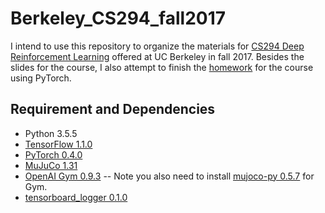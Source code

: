 # Berkeley_CS294_fall2017

I intend to use this repository to organize the materials for [CS294 Deep Reinforcement Learning](http://rll.berkeley.edu/deeprlcourse/) offered at UC Berkeley in fall 2017. Besides the slides for the course, I also attempt to finish the [homework](https://github.com/berkeleydeeprlcourse/homework) for the course using PyTorch.

## Requirement and Dependencies
- Python 3.5.5
- [TensorFlow 1.1.0](https://www.tensorflow.org/)
- [PyTorch 0.4.0](http://pytorch.org/)
- [MuJuCo 1.31](http://www.mujoco.org/)
- [OpenAI Gym 0.9.3](https://github.com/openai/gym) -- Note you also need to install [mujoco-py 0.5.7](https://github.com/openai/mujoco-py/tree/master) for Gym.
- [tensorboard_logger 0.1.0](https://github.com/TeamHG-Memex/tensorboard_logger)
